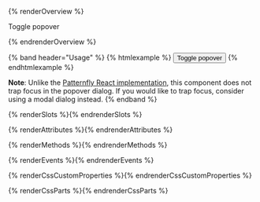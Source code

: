 {% renderOverview %}

<pf-popover heading="Popover heading"
            body="Popovers are triggered by click rather than hover."
            footer="Popover footer">
  <pf-button>Toggle popover</pf-button>
</pf-popover>

{% endrenderOverview %}

{% band header="Usage" %}
  {% htmlexample %}
  <pf-popover heading="Popover heading"
              body="Popovers are triggered by click rather than hover."
              footer="Popover footer">
    <button>Toggle popover</button>
  </pf-popover>
  {% endhtmlexample %}

  **Note**: Unlike the [Patternfly React implementation][withfocustrap], this 
  component does not trap focus in the popover dialog. If you would like to trap 
  focus, consider using a modal dialog instead.
{% endband %}

{% renderSlots %}{% endrenderSlots %}

{% renderAttributes %}{% endrenderAttributes %}

{% renderMethods %}{% endrenderMethods %}

{% renderEvents %}{% endrenderEvents %}

{% renderCssCustomProperties %}{% endrenderCssCustomProperties %}

{% renderCssParts %}{% endrenderCssParts %}

[withfocustrap]: https://www.patternfly.org/v4/components/popover#:~:textwithfocustrap

